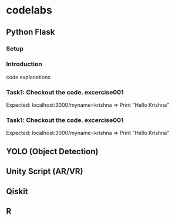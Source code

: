 # codelabs

## Python Flask

### Setup

### Introduction
code explanations

### Task1: Checkout the code.  excercise001
Expected:  localhost:3000/myname=krishna  => Print "Hello Krishna"

### Task1: Checkout the code.  excercise001
Expected:  localhost:3000/myname=krishna  => Print "Hello Krishna"


## YOLO (Object Detection)

## Unity Script (AR/VR)

## Qiskit

## R
